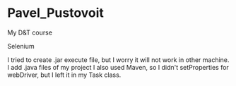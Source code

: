# Pavel_Pustovoit
My D&amp;T course

Selenium

I tried to create .jar execute file, but I worry it will not work in other machine. 
I add .java files of my project I also used Maven, so I didn't setProperties for webDriver, but I left it in my Task class.
